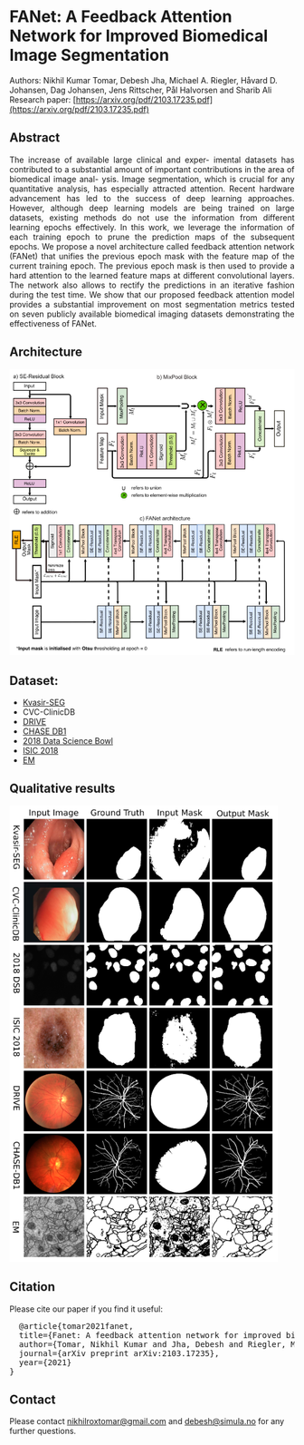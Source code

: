 # FANet: A Feedback Attention Network for Improved Biomedical Image Segmentation
Authors: Nikhil Kumar Tomar, Debesh Jha, Michael A. Riegler, Håvard D. Johansen, Dag Johansen, Jens Rittscher, Pål Halvorsen and  Sharib Ali
<br/>
Research paper: [https://arxiv.org/pdf/2103.17235.pdf](https://arxiv.org/pdf/2103.17235.pdf)

## Abstract
<div align="justify">
The increase of available large clinical and exper- imental datasets has contributed to a substantial amount of important contributions in the area of biomedical image anal- ysis. Image segmentation, which is crucial for any quantitative analysis, has especially attracted attention. Recent hardware advancement has led to the success of deep learning approaches. However, although deep learning models are being trained on large datasets, existing methods do not use the information from different learning epochs effectively. In this work, we leverage the information of each training epoch to prune the prediction maps of the subsequent epochs. We propose a novel architecture called feedback attention network (FANet) that unifies the previous epoch mask with the feature map of the current training epoch. The previous epoch mask is then used to provide a hard attention to the learned feature maps at different convolutional layers. The network also allows to rectify the predictions in an iterative fashion during the test time. We show that our proposed feedback attention model provides a substantial improvement on most segmentation metrics tested on seven publicly available biomedical imaging datasets demonstrating the effectiveness of FANet.
</div>

## Architecture
![FANet Architecture](files/fanet_architecture.png)

## Dataset:
- [Kvasir-SEG](https://datasets.simula.no/kvasir-seg)
- CVC-ClinicDB
- [DRIVE](https://drive.grand-challenge.org)
- [CHASE DB1](https://blogs.kingston.ac.uk/retinal/chasedb1)
- [2018 Data Science Bowl](https://www.kaggle.com/c/data-science-bowl-2018)
- [ISIC 2018](https://challenge2018.isic-archive.com/task1/)
- [EM](https://imagej.net/events/isbi-2012-segmentation-challenge)

## Qualitative results
![qualitative result](files/qualitative_result.png)

## Citation
Please cite our paper if you find it useful: 
<pre>
  @article{tomar2021fanet,
  title={Fanet: A feedback attention network for improved biomedical image segmentation},
  author={Tomar, Nikhil Kumar and Jha, Debesh and Riegler, Michael A and Johansen, H{\aa}vard D and Johansen, Dag and Rittscher, Jens and Halvorsen, P{\aa}l and Ali, Sharib},
  journal={arXiv preprint arXiv:2103.17235},
  year={2021}
}
</pre>

## Contact
Please contact nikhilroxtomar@gmail.com and debesh@simula.no for any further questions. 
